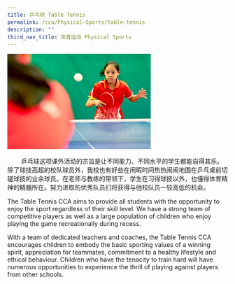 ```yaml
---
title: 乒乓球 Table Tennis
permalink: /cca/Physical-Sports/table-tennis
description: ""
third_nav_title: 体育运动 Physical Sports
---
```


<img src="/images/Table-Tennis.jpeg" 
     style="width:65%">


<p>&nbsp; &nbsp; &nbsp; &nbsp; 乒乓球这项课外活动的宗旨是让不同能力、不同水平的学生都能自得其乐。除了球技高超的校队球员外，我校也有好些在闲暇时间热热闹闹地围在乒乓桌前切磋球技的业余球员。在老师与教练的带领下，学生在习得球技以外，也懂得体育精神的精髓所在。努力进取的优秀队员们将获得与他校队员一较高低的机会。</p>
<p>The Table Tennis CCA aims to provide all students with the opportunity to enjoy the sport regardless of their skill level. We have a strong team of competitive players as well as a large population of children who enjoy playing the game recreationally during recess.</p>
<p>With a team of dedicated teachers and coaches, the Table Tennis CCA encourages children to embody the basic sporting values of a winning spirit, appreciation for teammates, commitment to a healthy lifestyle and ethical behaviour. Children who have the tenacity to train hard will have numerous opportunities to experience the thrill of playing against players from other schools.</p>